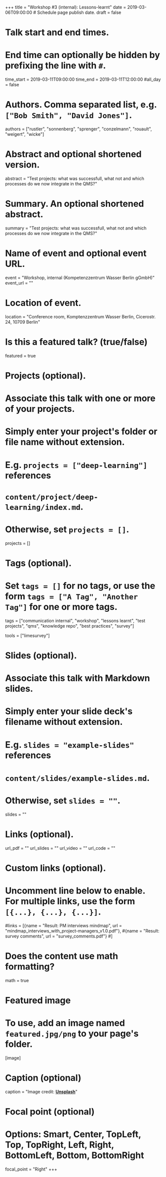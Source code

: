 +++
title = "Workshop #3 (internal): Lessons-learnt"
date = 2019-03-06T09:00:00  # Schedule page publish date.
draft = false

# Talk start and end times.
#   End time can optionally be hidden by prefixing the line with `#`.
time_start = 2019-03-11T09:00:00
time_end = 2019-03-11T12:00:00
#all_day = false

# Authors. Comma separated list, e.g. `["Bob Smith", "David Jones"]`.
authors = ["rustler", "sonnenberg", "sprenger", "conzelmann", "rouault", "weigert", "wicke"]


# Abstract and optional shortened version.
abstract = "Test projects: what was successfull, what not and which processes do we now integrate in the QMS?"

# Summary. An optional shortened abstract.
summary = "Test projects: what was successfull, what not and which processes do we now integrate in the QMS?"

# Name of event and optional event URL.
event = "Workshop, internal (Kompetenzzentrum Wasser Berlin gGmbH)"
event_url = ""

# Location of event.
location = "Conference room, Komptenzzentrum Wasser Berlin, Cicerostr. 24, 10709 Berlin"

# Is this a featured talk? (true/false)
featured = true

# Projects (optional).
#   Associate this talk with one or more of your projects.
#   Simply enter your project's folder or file name without extension.
#   E.g. `projects = ["deep-learning"]` references 
#   `content/project/deep-learning/index.md`.
#   Otherwise, set `projects = []`.
projects = []

# Tags (optional).
#   Set `tags = []` for no tags, or use the form `tags = ["A Tag", "Another Tag"]` for one or more tags.
tags = ["communication internal", "workshop", "lessons learnt", "test projects", "qms", "knowledge repo", "best practices", "survey"]

tools = ["limesurvey"]


# Slides (optional).
#   Associate this talk with Markdown slides.
#   Simply enter your slide deck's filename without extension.
#   E.g. `slides = "example-slides"` references 
#   `content/slides/example-slides.md`.
#   Otherwise, set `slides = ""`.
slides = ""

# Links (optional).
url_pdf = ""
url_slides = ""
url_video = ""
url_code = ""

# Custom links (optional).
#   Uncomment line below to enable. For multiple links, use the form `[{...}, {...}, {...}]`.
#links = [{name = "Result: PM interviews mindmap", url = "mindmap_interviews_with_project-managers_v1.0.pdf"}, 
#{name = "Result: survey comments", url = "survey_comments.pdf"}
#]


# Does the content use math formatting?
math = true

# Featured image
# To use, add an image named `featured.jpg/png` to your page's folder. 
[image]
  # Caption (optional)
  caption = "Image credit: [**Unsplash**](https://unsplash.com/photos/bzdhc5b3Bxs)"

  # Focal point (optional)
  # Options: Smart, Center, TopLeft, Top, TopRight, Left, Right, BottomLeft, Bottom, BottomRight
  focal_point = "Right"
+++


